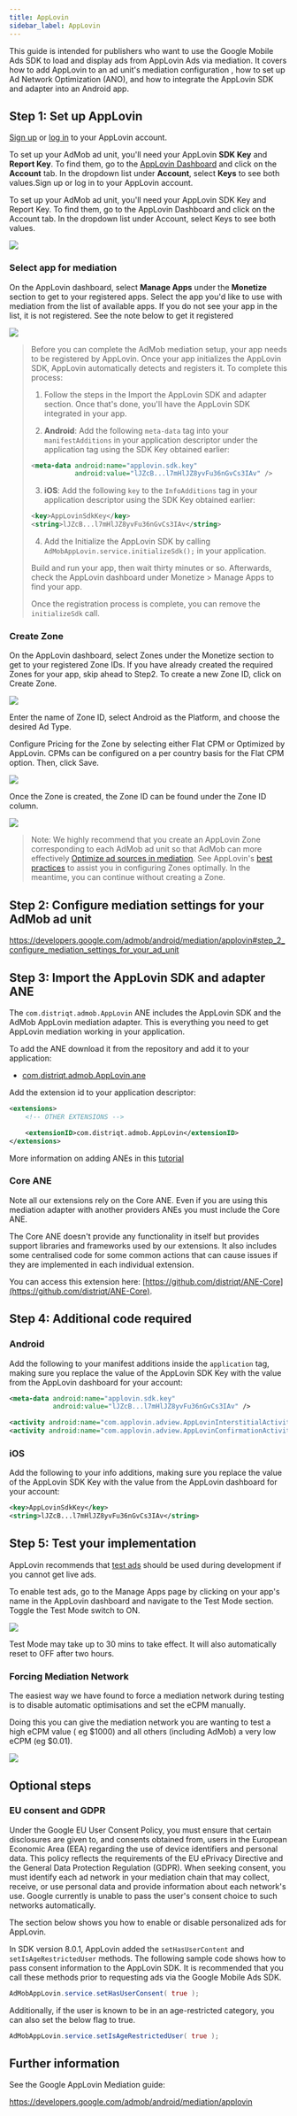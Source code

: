 ```yaml
---
title: AppLovin
sidebar_label: AppLovin
---
```


This guide is intended for publishers who want to use the Google Mobile Ads SDK to load and display ads from AppLovin Ads via mediation. It covers how to add AppLovin to an ad unit's mediation configuration , how to set up Ad Network Optimization (ANO), and how to integrate the AppLovin SDK and adapter into an Android app.




## Step 1: Set up AppLovin

[Sign up](https://www.applovin.com/signup) or [log in](https://www.applovin.com/login) to your AppLovin account.

To set up your AdMob ad unit, you'll need your AppLovin **SDK Key** and **Report Key**. To find them, go to the [AppLovin Dashboard](https://www.applovin.com/analytics#date_range=today&app_id=45001570&type=thirdparty_impressions&compare=false&show_unique=true) and click on the **Account** tab. In the dropdown list under **Account**, select **Keys** to see both values.Sign up or log in to your AppLovin account.

To set up your AdMob ad unit, you'll need your AppLovin SDK Key and Report Key. To find them, go to the AppLovin Dashboard and click on the Account tab. In the dropdown list under Account, select Keys to see both values.

![](images/applovin-keys.png)

### Select app for mediation

On the AppLovin dashboard, select **Manage Apps** under the **Monetize** section to get to your registered apps. Select the app you'd like to use with mediation from the list of available apps. If you do not see your app in the list, it is not registered. See the note below to get it registered

![](images/applovin-manage_apps_list.png)

>
> Before you can complete the AdMob mediation setup, your app needs to be registered by AppLovin. Once your app initializes the AppLovin SDK, AppLovin automatically detects and registers it. To complete this process:
>
> 1. Follow the steps in the Import the AppLovin SDK and adapter section. Once that's done, you'll have the AppLovin SDK integrated in your app.
>
> 2. **Android**: Add the following `meta-data` tag into your `manifestAdditions` in your application descriptor under the application tag using the SDK Key obtained earlier:
> ```xml
> <meta-data android:name="applovin.sdk.key"
>            android:value="lJZcB...l7mHlJZ8yvFu36nGvCs3IAv" />
> ```
>
> 3. **iOS**: Add the following `key` to the `InfoAdditions` tag in your application descriptor using the SDK Key obtained earlier:
> ```xml
> <key>AppLovinSdkKey</key>
> <string>lJZcB...l7mHlJZ8yvFu36nGvCs3IAv</string>
> ```
>
> 4. Add the Initialize the AppLovin SDK by calling `AdMobAppLovin.service.initializeSdk();` in your application.
>
> Build and run your app, then wait thirty minutes or so. Afterwards, check the AppLovin dashboard under Monetize > Manage Apps to find your app.
>
> Once the registration process is complete, you can remove the `initializeSdk` call.
>


### Create Zone

On the AppLovin dashboard, select Zones under the Monetize section to get to your registered Zone IDs. If you have already created the required Zones for your app, skip ahead to Step2. To create a new Zone ID, click on Create Zone.

![](images/applovin-manage_apps.png)

Enter the name of Zone ID, select Android as the Platform, and choose the desired Ad Type.

Configure Pricing for the Zone by selecting either Flat CPM or Optimized by AppLovin. CPMs can be configured on a per country basis for the Flat CPM option. Then, click Save.

![](images/applovin-create_zone_android.png)


Once the Zone is created, the Zone ID can be found under the Zone ID column.

![](images/applovin-zone_id_android.png)

>
> Note: We highly recommend that you create an AppLovin Zone corresponding to each AdMob ad unit so that AdMob can more effectively [Optimize ad sources in mediation](https://support.google.com/admob/answer/7374110). See AppLovin's [best practices](https://support-developer.applovin.com/hc/en-us/articles/360000476612-What-is-the-recommended-implementation-of-Zones) to assist you in configuring Zones optimally. In the meantime, you can continue without creating a Zone.
>






## Step 2: Configure mediation settings for your AdMob ad unit

https://developers.google.com/admob/android/mediation/applovin#step_2_configure_mediation_settings_for_your_ad_unit




## Step 3: Import the AppLovin SDK and adapter ANE

The `com.distriqt.admob.AppLovin` ANE includes the AppLovin SDK and the AdMob AppLovin mediation adapter. This is everything you need to get AppLovin mediation working in your application.

To add the ANE download it from the repository and add it to your application:

- [com.distriqt.admob.AppLovin.ane](https://github.com/distriqt/ANE-Adverts-Mediation/raw/master/lib/applovin/com.distriqt.admob.AppLovin.ane)

Add the extension id to your application descriptor:

```xml
<extensions>
    <!-- OTHER EXTENSIONS -->

    <extensionID>com.distriqt.admob.AppLovin</extensionID>
</extensions>
```

More information on adding ANEs in this [tutorial](/docs/tutorials/getting-started)


### Core ANE

Note all our extensions rely on the Core ANE. Even if you are using this mediation adapter with another providers ANEs you must include the Core ANE.

The Core ANE doesn't provide any functionality in itself but provides support libraries and frameworks used by our extensions. It also includes some centralised code for some common actions that can cause issues if they are implemented in each individual extension.

You can access this extension here: [https://github.com/distriqt/ANE-Core](https://github.com/distriqt/ANE-Core).





## Step 4: Additional code required

### Android

Add the following to your manifest additions inside the `application` tag, making sure you replace the value of the AppLovin SDK Key with the value from the AppLovin dashboard for your account:

```xml
<meta-data android:name="applovin.sdk.key"
           android:value="lJZcB...l7mHlJZ8yvFu36nGvCs3IAv" />

<activity android:name="com.applovin.adview.AppLovinInterstitialActivity" android:configChanges="orientation|screenSize"/>
<activity android:name="com.applovin.adview.AppLovinConfirmationActivity" android:configChanges="orientation|screenSize"/>
```



### iOS

Add the following to your info additions, making sure you replace the value of the AppLovin SDK Key with the value from the AppLovin dashboard for your account:


```xml
<key>AppLovinSdkKey</key>
<string>lJZcB...l7mHlJZ8yvFu36nGvCs3IAv</string>
```




## Step 5: Test your implementation

AppLovin recommends that [test ads](https://support-developer.applovin.com/hc/en-us/articles/115000509267-How-can-I-get-test-ads-) should be used during development if you cannot get live ads.

To enable test ads, go to the Manage Apps page by clicking on your app's name in the AppLovin dashboard and navigate to the Test Mode section. Toggle the Test Mode switch to ON.

![](images/applovin-test_mode_ios.png)

Test Mode may take up to 30 mins to take effect. It will also automatically reset to OFF after two hours.


### Forcing Mediation Network

The easiest way we have found to force a mediation network during testing is to disable automatic optimisations and set the eCPM manually. 

Doing this you can give the mediation network you are wanting to test a high eCPM value ( eg $1000) and all others (including AdMob) a very low eCPM (eg $0.01).

![](images/applovin-force_testing_ecpm.png)




## Optional steps

### EU consent and GDPR

Under the Google EU User Consent Policy, you must ensure that certain disclosures are given to, and consents obtained from, users in the European Economic Area (EEA) regarding the use of device identifiers and personal data. This policy reflects the requirements of the EU ePrivacy Directive and the General Data Protection Regulation (GDPR). When seeking consent, you must identify each ad network in your mediation chain that may collect, receive, or use personal data and provide information about each network's use. Google currently is unable to pass the user's consent choice to such networks automatically.

The section below shows you how to enable or disable personalized ads for AppLovin.

In SDK version 8.0.1, AppLovin added the `setHasUserContent` and `setIsAgeRestrictedUser` methods. The following sample code shows how to pass consent information to the AppLovin SDK. It is recommended that you call these methods prior to requesting ads via the Google Mobile Ads SDK.

```actionscript
AdMobAppLovin.service.setHasUserConsent( true );
```

Additionally, if the user is known to be in an age-restricted category, you can also set the below flag to true.

```actionscript
AdMobAppLovin.service.setIsAgeRestrictedUser( true );
```




## Further information

See the Google AppLovin Mediation guide:

https://developers.google.com/admob/android/mediation/applovin


